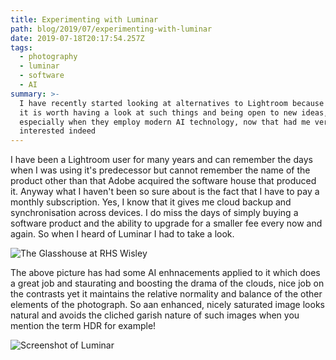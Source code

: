 ```yaml
---
title: Experimenting with Luminar
path: blog/2019/07/experimenting-with-luminar
date: 2019-07-18T20:17:54.257Z
tags:
  - photography
  - luminar
  - software
  - AI
summary: >-
  I have recently started looking at alternatives to Lightroom because sometimes
  it is worth having a look at such things and being open to new ideas,
  especially when they employ modern AI technology, now that had me very
  interested indeed
---
```


I have been a Lightroom user for many years and can remember the days when I was using it's predecessor but cannot remember the name of the product other than that Adobe acquired the software house that produced it. Anyway what I haven't been so sure about is the fact that I have to pay a monthly subscription. Yes, I know that it gives me cloud backup and synchronisation across devices. I do miss the days of simply buying a software product and the ability to upgrade for a smaller fee every now and again. So when I heard of Luminar I had to take a look.

![The Glasshouse at RHS Wisley](/images/uploads/_dsc3200-800.jpeg "The Glasshouse at RHS Wisley")

The above picture has had some AI enhnacements applied to it which does a great job and staurating and boosting the drama of the clouds, nice job on the contrasts yet it maintains the relative normality and balance of the other elements of the photograph. So aan enhanced, nicely saturated image looks natural and avoids the cliched garish nature of such images when you mention the term HDR for example!

![Screenshot of Luminar](/images/uploads/screenshot-2019-07-17-at-21.22.34.png "Screenshot of Luminar")
